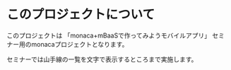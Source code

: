 # このプロジェクトについて

このプロジェクトは
「monaca+mBaaSで作ってみようモバイルアプリ」
セミナー用のmonacaプロジェクトとなります。

セミナーでは山手線の一覧を文字で表示するところまで実施します。

